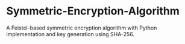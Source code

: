 # Symmetric-Encryption-Algorithm
A Feistel-based symmetric encryption algorithm with Python implementation and key generation using SHA-256.
